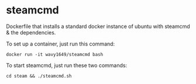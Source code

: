 # steamcmd

Dockerfile that installs a standard docker instance of ubuntu with steamcmd & the dependencies.

To set up a container, just run this command:

``` docker run -it wavy1649/steamcmd bash ```

To start steamcmd, just run these two commands:

``` cd steam && ./steamcmd.sh ```
